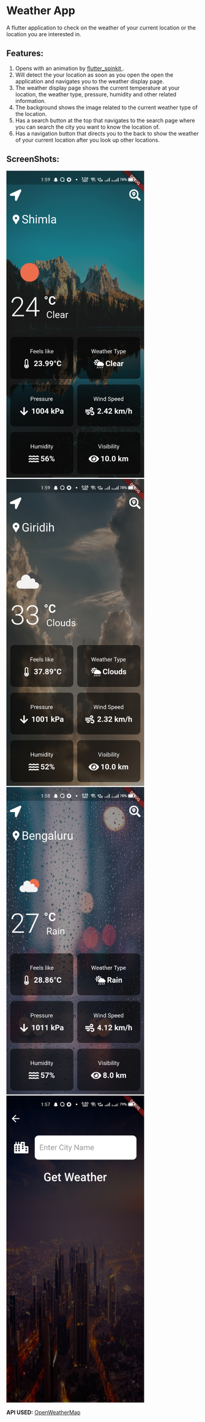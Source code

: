 # Weather App

A flutter application to check on the weather of your current location or the location you are interested in.

## Features:
1. Opens with an animation by [flutter_spinkit ](https://pub.dev/packages/flutter_spinkit).
2. Will detect the your location as soon as you open the open the application and navigates you to the weather display page.
3. The weather display page shows the current temperature at your location, the weather type, pressure, humidity and other related information.
4. The background shows the image related to the current weather type of the location.
5. Has a search button at the top that navigates to the search page where you can search the city you want to know the location of.
6. Has a navigation button that directs you to the back to show the weather of your current location after you look up other locations.

## ScreenShots:
<img src ="ScreenShots/clear.jpg" width = 360>  <img src ="ScreenShots/cloud.jpg" width = 360>
<img src ="ScreenShots/rain.jpg" width = 360>  <img src ="ScreenShots/search_location.jpg" width = 360>

**API USED:** [OpenWeatherMap](https://openweathermap.org/)

